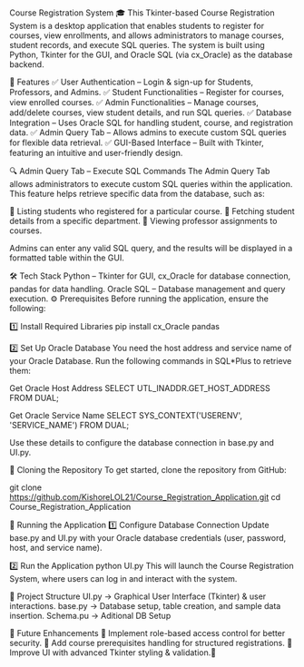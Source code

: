 Course Registration System 🎓
This Tkinter-based Course Registration System is a desktop application that enables students to register for courses, view enrollments, and allows administrators to manage courses, student records, and execute SQL queries. The system is built using Python, Tkinter for the GUI, and Oracle SQL (via cx_Oracle) as the database backend.

📌 Features
✅ User Authentication – Login & sign-up for Students, Professors, and Admins.
✅ Student Functionalities – Register for courses, view enrolled courses.
✅ Admin Functionalities – Manage courses, add/delete courses, view student details, and run SQL queries.
✅ Database Integration – Uses Oracle SQL for handling student, course, and registration data.
✅ Admin Query Tab – Allows admins to execute custom SQL queries for flexible data retrieval.
✅ GUI-Based Interface – Built with Tkinter, featuring an intuitive and user-friendly design.

🔍 Admin Query Tab – Execute SQL Commands
The Admin Query Tab allows administrators to execute custom SQL queries within the application.
This feature helps retrieve specific data from the database, such as:

🔹 Listing students who registered for a particular course.
🔹 Fetching student details from a specific department.
🔹 Viewing professor assignments to courses.

Admins can enter any valid SQL query, and the results will be displayed in a formatted table within the GUI.

🛠️ Tech Stack
Python – Tkinter for GUI, cx_Oracle for database connection, pandas for data handling.
Oracle SQL – Database management and query execution.
⚙️ Prerequisites
Before running the application, ensure the following:

1️⃣ Install Required Libraries
pip install cx_Oracle pandas

2️⃣ Set Up Oracle Database
You need the host address and service name of your Oracle Database. Run the following commands in SQL*Plus to retrieve them:

Get Oracle Host Address
SELECT UTL_INADDR.GET_HOST_ADDRESS FROM DUAL;

Get Oracle Service Name
SELECT SYS_CONTEXT('USERENV', 'SERVICE_NAME') FROM DUAL;

Use these details to configure the database connection in base.py and UI.py.

📂 Cloning the Repository
To get started, clone the repository from GitHub:

git clone https://github.com/KishoreLOL21/Course_Registration_Application.git
cd Course_Registration_Application

🚀 Running the Application
1️⃣ Configure Database Connection
Update base.py and UI.py with your Oracle database credentials (user, password, host, and service name).

2️⃣ Run the Application
python UI.py
This will launch the Course Registration System, where users can log in and interact with the system.

📂 Project Structure
UI.py → Graphical User Interface (Tkinter) & user interactions.
base.py → Database setup, table creation, and sample data insertion.
Schema.pu -> Aditional DB Setup

🔧 Future Enhancements
🔹 Implement role-based access control for better security.
🔹 Add course prerequisites handling for structured registrations.
🔹 Improve UI with advanced Tkinter styling & validation.🚀


